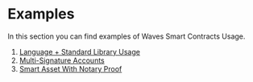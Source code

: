 # Examples

In this section you can find examples of Waves Smart Contracts Usage.

1. [Language + Standard Library Usage](/technical-details/waves-contracts-language-description/examples/lang-stlib-usage-examples.md)
2. [Multi-Signature Accounts](/technical-details/waves-contracts-language-description/examples/multi-signature-account.md)
3. [Smart Asset With Notary Proof](/technical-details/waves-contracts-language-description/examples/smart-asset-with-notary-proof.md) 



